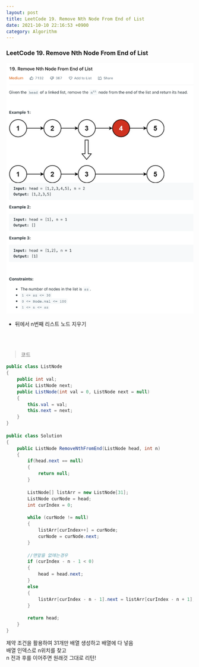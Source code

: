 ```yaml
---
layout: post
title: LeetCode 19. Remove Nth Node From End of List
date: 2021-10-10 22:16:53 +0900
category: Algorithm
---
```

### LeetCode 19. Remove Nth Node From End of List

![](/assets/img/leetcode/19.png)

- 뒤에서 n번째 리스트 노드 지우기

<br><br>

>코드

```c#
public class ListNode
{
    public int val;
    public ListNode next;
    public ListNode(int val = 0, ListNode next = null)
    {
        this.val = val;
        this.next = next;
    }
}

public class Solution
{
    public ListNode RemoveNthFromEnd(ListNode head, int n)
    {
        if(head.next == null)
        {
            return null;
        }

        ListNode[] listArr = new ListNode[31];
        ListNode curNode = head;
        int curIndex = 0;

        while (curNode != null)
        {
            listArr[curIndex++] = curNode;
            curNode = curNode.next;
        }

        //맨앞을 없애는경우
        if (curIndex - n - 1 < 0)
        {
            head = head.next;
        }
        else
        {
            listArr[curIndex - n - 1].next = listArr[curIndex - n + 1];
        }

        return head;
    }
}

```

제약 조건을 활용하여 31개만 배열 생성하고 배열에 다 넣음
<br>
배열 인덱스로 n위치를 찾고 
<br>
n 전과 후를 이어주면 원래것 그대로 리턴!

<br><br>